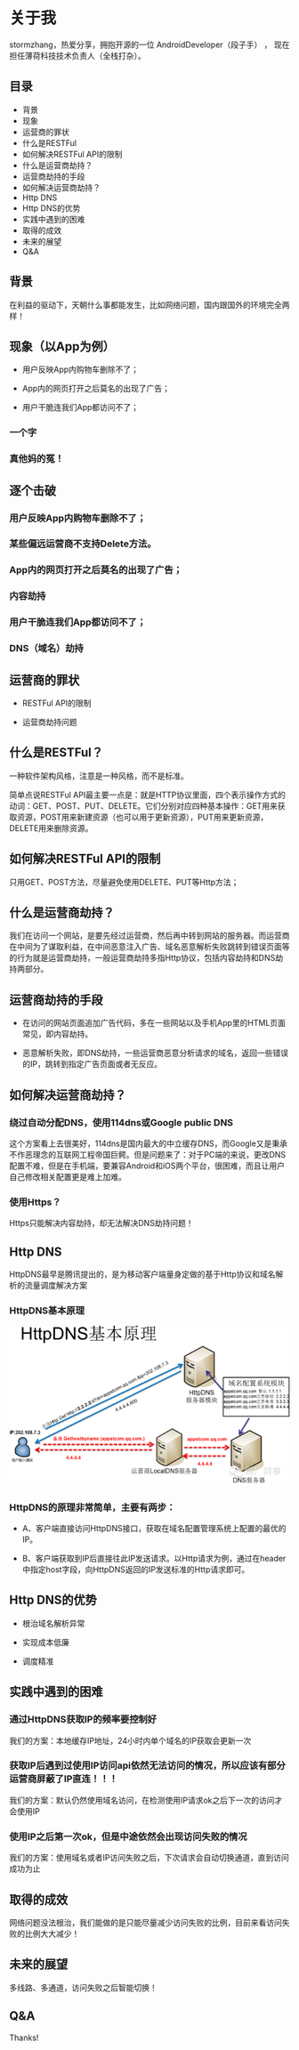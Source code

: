 # 关于我

stormzhang，热爱分享，拥抱开源的一位 AndroidDeveloper（段子手） ，
现在担任薄荷科技技术负责人（全栈打杂）。

## 目录

- 背景
- 现象
- 运营商的罪状
- 什么是RESTFul
- 如何解决RESTFul API的限制
- 什么是运营商劫持？
- 运营商劫持的手段
- 如何解决运营商劫持？
- Http DNS
- Http DNS的优势
- 实践中遇到的困难
- 取得的成效
- 未来的展望
- Q&A

## 背景

在利益的驱动下，天朝什么事都能发生，比如网络问题，国内跟国外的环境完全两样！

## 现象（以App为例）

- 用户反映App内购物车删除不了；

- App内的网页打开之后莫名的出现了广告；

- 用户干脆连我们App都访问不了；

### 一个字

### 真他妈的冤！

## 逐个击破

### 用户反映App内购物车删除不了；

### 某些偏远运营商不支持Delete方法。

### App内的网页打开之后莫名的出现了广告；

### 内容劫持

### 用户干脆连我们App都访问不了；

### DNS（域名）劫持

## 运营商的罪状

- RESTFul API的限制

- 运营商劫持问题

## 什么是RESTFul？

一种软件架构风格，注意是一种风格，而不是标准。

简单点说RESTFul API最主要一点是：就是HTTP协议里面，四个表示操作方式的动词：GET、POST、PUT、DELETE。它们分别对应四种基本操作：GET用来获取资源，POST用来新建资源（也可以用于更新资源），PUT用来更新资源，DELETE用来删除资源。

## 如何解决RESTFul API的限制

只用GET、POST方法，尽量避免使用DELETE、PUT等Http方法；

## 什么是运营商劫持？

我们在访问一个网站，是要先经过运营商，然后再中转到网站的服务器。而运营商在中间为了谋取利益，在中间恶意注入广告、域名恶意解析失败跳转到错误页面等的行为就是运营商劫持，一般运营商劫持多指Http协议，包括内容劫持和DNS劫持两部分。

## 运营商劫持的手段

- 在访问的网站页面追加广告代码，多在一些网站以及手机App里的HTML页面常见，即内容劫持。

- 恶意解析失败，即DNS劫持，一些运营商恶意分析请求的域名，返回一些错误的IP，跳转到指定广告页面或者无反应。

## 如何解决运营商劫持？

### 绕过自动分配DNS，使用114dns或Google public DNS

这个方案看上去很美好，114dns是国内最大的中立缓存DNS，而Google又是秉承不作恶理念的互联网工程帝国巨鳄。但是问题来了：对于PC端的来说，更改DNS配置不难，但是在手机端，要兼容Android和iOS两个平台，很困难，而且让用户自己修改相关配置更是难上加难。

### 使用Https？

Https只能解决内容劫持，却无法解决DNS劫持问题！

## Http DNS

HttpDNS最早是腾讯提出的，是为移动客户端量身定做的基于Http协议和域名解析的流量调度解决方案

### HttpDNS基本原理

![](../assets/images/china-network/httpdns.png)

### HttpDNS的原理非常简单，主要有两步：

- A、客户端直接访问HttpDNS接口，获取在域名配置管理系统上配置的最优的IP。

- B、客户端获取到IP后直接往此IP发送请求。以Http请求为例，通过在header中指定host字段，向HttpDNS返回的IP发送标准的Http请求即可。

## Http DNS的优势

- 根治域名解析异常

- 实现成本低廉

- 调度精准

## 实践中遇到的困难

### 通过HttpDNS获取IP的频率要控制好

我们的方案：本地缓存IP地址，24小时内单个域名的IP获取会更新一次

### 获取IP后遇到过使用IP访问api依然无法访问的情况，所以应该有部分运营商屏蔽了IP直连！！！

我们的方案：默认仍然使用域名访问，在检测使用IP请求ok之后下一次的访问才会使用IP

### 使用IP之后第一次ok，但是中途依然会出现访问失败的情况

我们的方案：使用域名或者IP访问失败之后，下次请求会自动切换通道，直到访问成功为止

## 取得的成效

网络问题没法根治，我们能做的是只能尽量减少访问失败的比例，目前来看访问失败的比例大大减少！

## 未来的展望

多线路、多通道，访问失败之后智能切换！

## Q&A

Thanks!






